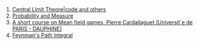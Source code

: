 1. [Central Limit Theore](https://sphweb.bumc.bu.edu/otlt/mph-modules/bs/bs704_probability/BS704_Probability12.html)|[code and others](https://www.geeksforgeeks.org/python-central-limit-theorem/)
2. [Probability and Measure](https://www.youtube.com/watch?v=qnVZku1_a3Q&list=PL0vEWJI_pj7RZ51zecINlzWxpFv83r8RE&index=1)
3. [A short course on Mean field games, Pierre Cardaliaguet (Universit´e de PARIS - DAUPHINE)](https://www.ceremade.dauphine.fr/~cardaliaguet/MFGcours2018.pdf)
4. [Feynman's Path Integral](https://www.youtube.com/watch?v=Sp5SvdDh2u8&t=1426s)
